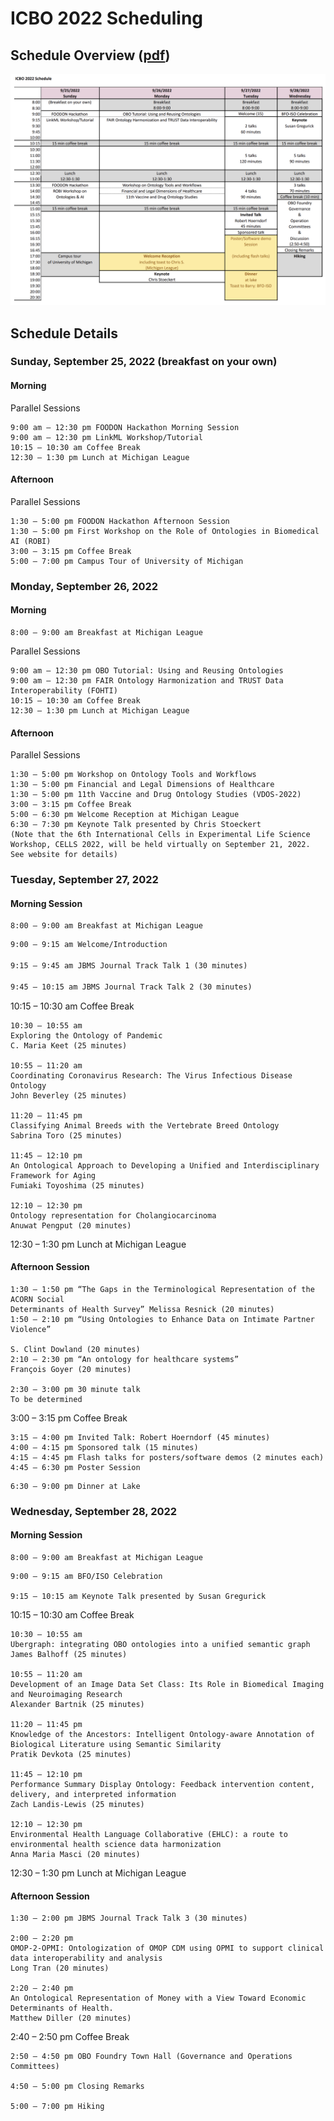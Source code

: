 # ICBO 2022 Scheduling  
## Schedule Overview ([pdf](ICBO-2022-Scheduling.pdf))  
![icbo-schedule](icbo-schedule.png)


## Schedule Details

### Sunday, September 25, 2022 (breakfast on your own)  
#### Morning   
Parallel Sessions 
```
9:00 am – 12:30 pm FOODON Hackathon Morning Session
9:00 am – 12:30 pm LinkML Workshop/Tutorial
10:15 – 10:30 am Coffee Break
12:30 – 1:30 pm Lunch at Michigan League  
```
#### Afternoon
Parallel Sessions
```   
1:30 – 5:00 pm FOODON Hackathon Afternoon Session
1:30 – 5:00 pm First Workshop on the Role of Ontologies in Biomedical AI (ROBI)
3:00 – 3:15 pm Coffee Break
5:00 – 7:00 pm Campus Tour of University of Michigan   
```

### Monday, September 26, 2022
#### Morning
```
8:00 – 9:00 am Breakfast at Michigan League  
```
Parallel Sessions
```
9:00 am – 12:30 pm OBO Tutorial: Using and Reusing Ontologies
9:00 am – 12:30 pm FAIR Ontology Harmonization and TRUST Data Interoperability (FOHTI)
10:15 – 10:30 am Coffee Break
12:30 – 1:30 pm Lunch at Michigan League  
```
#### Afternoon
Parallel Sessions
```
1:30 – 5:00 pm Workshop on Ontology Tools and Workflows
1:30 – 5:00 pm Financial and Legal Dimensions of Healthcare
1:30 – 5:00 pm 11th Vaccine and Drug Ontology Studies (VDOS-2022)
3:00 – 3:15 pm Coffee Break
5:00 – 6:30 pm Welcome Reception at Michigan League
6:30 – 7:30 pm Keynote Talk presented by Chris Stoeckert  
(Note that the 6th International Cells in Experimental Life Science Workshop, CELLS 2022, will be held virtually on September 21, 2022. See website for details)
```

### Tuesday, September 27, 2022
#### Morning Session
```
8:00 – 9:00 am Breakfast at Michigan League
```
```txt
9:00 – 9:15 am Welcome/Introduction

9:15 – 9:45 am JBMS Journal Track Talk 1 (30 minutes)

9:45 – 10:15 am JBMS Journal Track Talk 2 (30 minutes)
```
10:15 – 10:30 am Coffee Break
```
10:30 – 10:55 am  
Exploring the Ontology of Pandemic
C. Maria Keet (25 minutes)

10:55 – 11:20 am 
Coordinating Coronavirus Research: The Virus Infectious Disease Ontology
John Beverley (25 minutes)

11:20 – 11:45 pm 
Classifying Animal Breeds with the Vertebrate Breed Ontology 
Sabrina Toro (25 minutes)

11:45 – 12:10 pm 
An Ontological Approach to Developing a Unified and Interdisciplinary Framework for Aging 
Fumiaki Toyoshima (25 minutes)

12:10 – 12:30 pm 
Ontology representation for Cholangiocarcinoma 
Anuwat Pengput (20 minutes)
```
12:30 – 1:30 pm Lunch at Michigan League  


#### Afternoon Session
```
1:30 – 1:50 pm “The Gaps in the Terminological Representation of the ACORN Social
Determinants of Health Survey” Melissa Resnick (20 minutes)
1:50 – 2:10 pm “Using Ontologies to Enhance Data on Intimate Partner Violence”

S. Clint Dowland (20 minutes)
2:10 – 2:30 pm “An ontology for healthcare systems”
François Goyer (20 minutes)

2:30 – 3:00 pm 30 minute talk
To be determined
```
3:00 – 3:15 pm Coffee Break
```
3:15 – 4:00 pm Invited Talk: Robert Hoerndorf (45 minutes)
4:00 – 4:15 pm Sponsored talk (15 minutes)
4:15 – 4:45 pm Flash talks for posters/software demos (2 minutes each)
4:45 – 6:30 pm Poster Session
```
```
6:30 – 9:00 pm Dinner at Lake
```

### Wednesday, September 28, 2022
#### Morning Session
```
8:00 – 9:00 am Breakfast at Michigan League
```
```
9:00 – 9:15 am BFO/ISO Celebration

9:15 – 10:15 am Keynote Talk presented by Susan Gregurick
```
10:15 – 10:30 am Coffee Break
```
10:30 – 10:55 am 
Ubergraph: integrating OBO ontologies into a unified semantic graph
James Balhoff (25 minutes)

10:55 – 11:20 am 
Development of an Image Data Set Class: Its Role in Biomedical Imaging and Neuroimaging Research
Alexander Bartnik (25 minutes)

11:20 – 11:45 pm 
Knowledge of the Ancestors: Intelligent Ontology-aware Annotation of Biological Literature using Semantic Similarity
Pratik Devkota (25 minutes)

11:45 – 12:10 pm 
Performance Summary Display Ontology: Feedback intervention content, delivery, and interpreted information 
Zach Landis-Lewis (25 minutes)

12:10 – 12:30 pm 
Environmental Health Language Collaborative (EHLC): a route to environmental health science data harmonization
Anna Maria Masci (20 minutes)
```
12:30 – 1:30 pm Lunch at Michigan League   


#### Afternoon Session
```
1:30 – 2:00 pm JBMS Journal Track Talk 3 (30 minutes)

2:00 – 2:20 pm 
OMOP-2-OPMI: Ontologization of OMOP CDM using OPMI to support clinical data interoperability and analysis 
Long Tran (20 minutes)

2:20 – 2:40 pm 
An Ontological Representation of Money with a View Toward Economic
Determinants of Health. 
Matthew Diller (20 minutes)
```
2:40 – 2:50 pm Coffee Break
```
2:50 – 4:50 pm OBO Foundry Town Hall (Governance and Operations Committees)

4:50 – 5:00 pm Closing Remarks

5:00 – 7:00 pm Hiking
```
